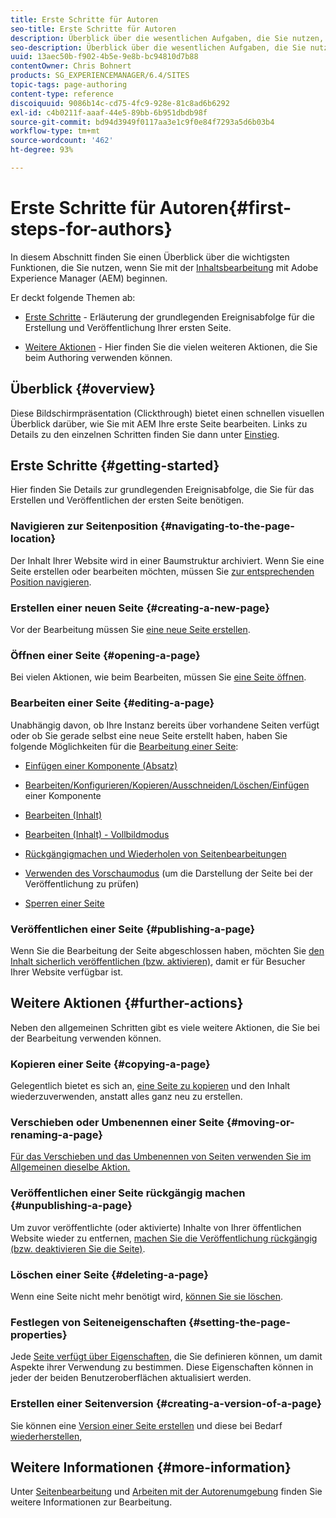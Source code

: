 ```yaml
---
title: Erste Schritte für Autoren
seo-title: Erste Schritte für Autoren
description: Überblick über die wesentlichen Aufgaben, die Sie nutzen, wenn Sie mit der Inhaltsbearbeitung mit AEM beginnen
seo-description: Überblick über die wesentlichen Aufgaben, die Sie nutzen, wenn Sie mit der Inhaltsbearbeitung mit AEM beginnen
uuid: 13aec50b-f902-4b5e-9e8b-bc94810d7b88
contentOwner: Chris Bohnert
products: SG_EXPERIENCEMANAGER/6.4/SITES
topic-tags: page-authoring
content-type: reference
discoiquuid: 9086b14c-cd75-4fc9-928e-81c8ad6b6292
exl-id: c4b0211f-aaaf-44e5-89bb-6b951dbdb98f
source-git-commit: bd94d3949f0117aa3e1c9f0e84f7293a5d6b03b4
workflow-type: tm+mt
source-wordcount: '462'
ht-degree: 93%

---
```


# Erste Schritte für Autoren{#first-steps-for-authors}

In diesem Abschnitt finden Sie einen Überblick über die wichtigsten Funktionen, die Sie nutzen, wenn Sie mit der [Inhaltsbearbeitung](/help/sites-authoring/author.md#concept-of-authoring-and-publishing) mit Adobe Experience Manager (AEM) beginnen.

Er deckt folgende Themen ab:

* [Erste Schritte](#getting-started)  - Erläuterung der grundlegenden Ereignisabfolge für die Erstellung und Veröffentlichung Ihrer ersten Seite.

* [Weitere Aktionen](#further-actions)  - Hier finden Sie die vielen weiteren Aktionen, die Sie beim Authoring verwenden können.

## Überblick {#overview}

Diese Bildschirmpräsentation (Clickthrough) bietet einen schnellen visuellen Überblick darüber, wie Sie mit AEM Ihre erste Seite bearbeiten. Links zu Details zu den einzelnen Schritten finden Sie dann unter [Einstieg](#getting-started).

## Erste Schritte {#getting-started}

Hier finden Sie Details zur grundlegenden Ereignisabfolge, die Sie für das Erstellen und Veröffentlichen der ersten Seite benötigen.

### Navigieren zur Seitenposition {#navigating-to-the-page-location}

Der Inhalt Ihrer Website wird in einer Baumstruktur archiviert. Wenn Sie eine Seite erstellen oder bearbeiten möchten, müssen Sie [zur entsprechenden Position navigieren](/help/sites-authoring/basic-handling.md#viewing-and-selecting-resources).

### Erstellen einer neuen Seite {#creating-a-new-page}

Vor der Bearbeitung müssen Sie [eine neue Seite erstellen](/help/sites-authoring/managing-pages.md#creating-a-new-page).

### Öffnen einer Seite  {#opening-a-page}

Bei vielen Aktionen, wie beim Bearbeiten, müssen Sie [eine Seite öffnen](/help/sites-authoring/managing-pages.md#opening-a-page-for-editing).

### Bearbeiten einer Seite  {#editing-a-page}

Unabhängig davon, ob Ihre Instanz bereits über vorhandene Seiten verfügt oder ob Sie gerade selbst eine neue Seite erstellt haben, haben Sie folgende Möglichkeiten für die [Bearbeitung einer Seite](/help/sites-authoring/editing-content.md):

* [Einfügen einer Komponente (Absatz)](/help/sites-authoring/editing-content.md#inserting-a-component)
* [Bearbeiten/Konfigurieren/Kopieren/Ausschneiden/Löschen/Einfügen](/help/sites-authoring/editing-content.md#edit-configure-copy-cut-delete-paste) einer Komponente
* [Bearbeiten (Inhalt)](/help/sites-authoring/editing-content.md#edit-content)
* [Bearbeiten (Inhalt) - Vollbildmodus](/help/sites-authoring/editing-content.md#edit-content-full-screen-mode)

* [Rückgängigmachen und Wiederholen von Seitenbearbeitungen](/help/sites-authoring/editing-content.md#undoing-and-redoing-page-edits)
* [Verwenden des Vorschaumodus](/help/sites-authoring/editing-content.md#preview-mode) (um die Darstellung der Seite bei der Veröffentlichung zu prüfen)
* [Sperren einer Seite  ](/help/sites-authoring/editing-content.md#locking-a-page)

### Veröffentlichen einer Seite {#publishing-a-page}

Wenn Sie die Bearbeitung der Seite abgeschlossen haben, möchten Sie [den Inhalt sicherlich veröffentlichen (bzw. aktivieren)](/help/sites-authoring/publishing-pages.md), damit er für Besucher Ihrer Website verfügbar ist.

## Weitere Aktionen  {#further-actions}

Neben den allgemeinen Schritten gibt es viele weitere Aktionen, die Sie bei der Bearbeitung verwenden können.

### Kopieren einer Seite {#copying-a-page}

Gelegentlich bietet es sich an, [eine Seite zu kopieren](/help/sites-authoring/managing-pages.md#copying-and-pasting-a-page) und den Inhalt wiederzuverwenden, anstatt alles ganz neu zu erstellen.

### Verschieben oder Umbenennen einer Seite {#moving-or-renaming-a-page}

[Für das Verschieben und das Umbenennen von Seiten verwenden Sie im Allgemeinen dieselbe Aktion.](/help/sites-authoring/managing-pages.md#moving-or-renaming-a-page)

### Veröffentlichen einer Seite rückgängig machen  {#unpublishing-a-page}

Um zuvor veröffentlichte (oder aktivierte) Inhalte von Ihrer öffentlichen Website wieder zu entfernen, [machen Sie die Veröffentlichung rückgängig (bzw. deaktivieren Sie die Seite)](/help/sites-authoring/publishing-pages.md).

### Löschen einer Seite {#deleting-a-page}

Wenn eine Seite nicht mehr benötigt wird, [können Sie sie löschen](/help/sites-authoring/managing-pages.md#deleting-a-page).

### Festlegen von Seiteneigenschaften  {#setting-the-page-properties}

Jede [Seite verfügt über Eigenschaften](/help/sites-authoring/editing-page-properties.md), die Sie definieren können, um damit Aspekte ihrer Verwendung zu bestimmen. Diese Eigenschaften können in jeder der beiden Benutzeroberflächen aktualisiert werden.

### Erstellen einer Seitenversion  {#creating-a-version-of-a-page}

Sie können eine [Version einer Seite erstellen](/help/sites-authoring/working-with-page-versions.md#creating-a-new-version) und diese bei Bedarf [wiederherstellen](/help/sites-authoring/working-with-page-versions.md#reverting-to-a-page-version),

## Weitere Informationen  {#more-information}

Unter [Seitenbearbeitung](/help/sites-authoring/author-environment-tools.md) und [Arbeiten mit der Autorenumgebung](/help/sites-authoring/home.md) finden Sie weitere Informationen zur Bearbeitung.
